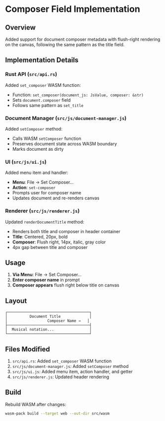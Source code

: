 # Composer Field Implementation

## Overview

Added support for document composer metadata with flush-right rendering on the canvas, following the same pattern as the title field.

## Implementation Details

### Rust API (`src/api.rs`)

Added `set_composer` WASM function:
- Function: `set_composer(document_js: JsValue, composer: &str)`
- Sets `document.composer` field
- Follows same pattern as `set_title`

### Document Manager (`src/js/document-manager.js`)

Added `setComposer` method:
- Calls WASM `setComposer` function
- Preserves document state across WASM boundary
- Marks document as dirty

### UI (`src/js/ui.js`)

Added menu item and handler:
- **Menu**: File → Set Composer...
- **Action**: `set-composer`
- Prompts user for composer name
- Updates document and re-renders canvas

### Renderer (`src/js/renderer.js`)

Updated `renderDocumentTitle` method:
- Renders both title and composer in header container
- **Title**: Centered, 20px, bold
- **Composer**: Flush right, 14px, italic, gray color
- 4px gap between title and composer

## Usage

1. **Via Menu**: File → Set Composer...
2. **Enter composer name** in prompt
3. **Composer appears** flush right below title on canvas

## Layout

```
┌─────────────────────────────────────┐
│          Document Title             │
│                  Composer Name →   │
├─────────────────────────────────────┤
│  Musical notation...                │
└─────────────────────────────────────┘
```

## Files Modified

1. `src/api.rs`: Added `set_composer` WASM function
2. `src/js/document-manager.js`: Added `setComposer` method
3. `src/js/ui.js`: Added menu item, action handler, and getter
4. `src/js/renderer.js`: Updated header rendering

## Build

Rebuild WASM after changes:
```bash
wasm-pack build --target web --out-dir src/wasm
```

